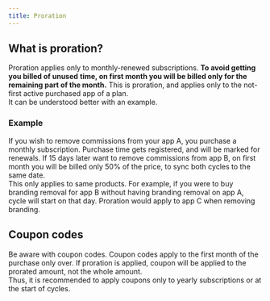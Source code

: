 ```yaml
---
title: Proration
---
```


## What is proration?

Proration applies only to monthly-renewed subscriptions. **To avoid getting you billed of unused**
**time, on first month you will be billed only for the remaining part of the month.** This is
proration, and applies only to the not-first active purchased app of a plan.  
It can be understood better with an example.

### Example

If you wish to remove commissions from your app A, you purchase a monthly subscription. Purchase time gets
registered, and will be marked for renewals. If 15 days later want to remove commissions from app B, on
first month you will be billed only 50% of the price, to sync both cycles to the same date.  
This only applies to same products. For example, if you were to buy branding removal for app B without having
branding removal on app A, cycle will start on that day. Proration would apply to app C when removing branding.

## Coupon codes

Be aware with coupon codes. Coupon codes apply to the first month of the purchase only over. If proration is
applied, coupon will be applied to the prorated amount, not the whole amount.  
Thus, it is recommended to apply coupons only to yearly subscriptions or at the start of cycles.
